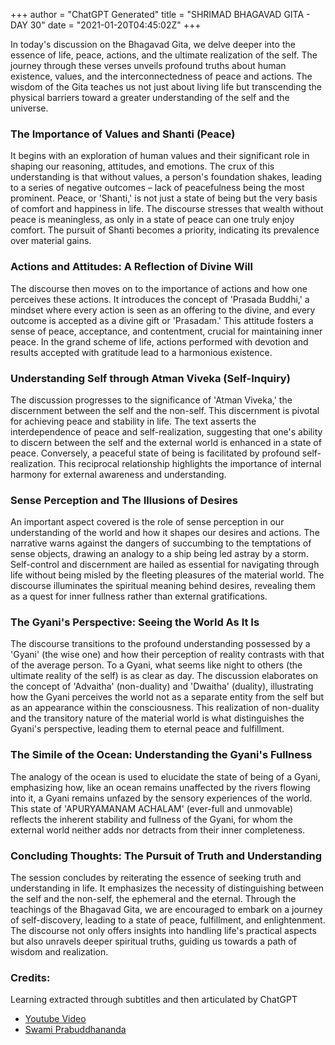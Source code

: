+++
author = "ChatGPT Generated"
title = "SHRIMAD BHAGAVAD GITA - DAY 30"
date = "2021-01-20T04:45:02Z"
+++

In today's discussion on the Bhagavad Gita, we delve deeper into the essence of life, peace, actions, and the ultimate realization of the self. The journey through these verses unveils profound truths about human existence, values, and the interconnectedness of peace and actions. The wisdom of the Gita teaches us not just about living life but transcending the physical barriers toward a greater understanding of the self and the universe.

### The Importance of Values and Shanti (Peace)

It begins with an exploration of human values and their significant role in shaping our reasoning, attitudes, and emotions. The crux of this understanding is that without values, a person's foundation shakes, leading to a series of negative outcomes – lack of peacefulness being the most prominent. Peace, or 'Shanti,' is not just a state of being but the very basis of comfort and happiness in life. The discourse stresses that wealth without peace is meaningless, as only in a state of peace can one truly enjoy comfort. The pursuit of Shanti becomes a priority, indicating its prevalence over material gains.

### Actions and Attitudes: A Reflection of Divine Will

The discourse then moves on to the importance of actions and how one perceives these actions. It introduces the concept of 'Prasada Buddhi,' a mindset where every action is seen as an offering to the divine, and every outcome is accepted as a divine gift or 'Prasadam.' This attitude fosters a sense of peace, acceptance, and contentment, crucial for maintaining inner peace. In the grand scheme of life, actions performed with devotion and results accepted with gratitude lead to a harmonious existence.

### Understanding Self through Atman Viveka (Self-Inquiry)

The discussion progresses to the significance of 'Atman Viveka,' the discernment between the self and the non-self. This discernment is pivotal for achieving peace and stability in life. The text asserts the interdependence of peace and self-realization, suggesting that one's ability to discern between the self and the external world is enhanced in a state of peace. Conversely, a peaceful state of being is facilitated by profound self-realization. This reciprocal relationship highlights the importance of internal harmony for external awareness and understanding.

### Sense Perception and The Illusions of Desires

An important aspect covered is the role of sense perception in our understanding of the world and how it shapes our desires and actions. The narrative warns against the dangers of succumbing to the temptations of sense objects, drawing an analogy to a ship being led astray by a storm. Self-control and discernment are hailed as essential for navigating through life without being misled by the fleeting pleasures of the material world. The discourse illuminates the spiritual meaning behind desires, revealing them as a quest for inner fullness rather than external gratifications.

### The Gyani's Perspective: Seeing the World As It Is

The discourse transitions to the profound understanding possessed by a 'Gyani' (the wise one) and how their perception of reality contrasts with that of the average person. To a Gyani, what seems like night to others (the ultimate reality of the self) is as clear as day. The discussion elaborates on the concept of 'Advaitha' (non-duality) and 'Dwaitha' (duality), illustrating how the Gyani perceives the world not as a separate entity from the self but as an appearance within the consciousness. This realization of non-duality and the transitory nature of the material world is what distinguishes the Gyani's perspective, leading them to eternal peace and fulfillment.

### The Simile of the Ocean: Understanding the Gyani's Fullness

The analogy of the ocean is used to elucidate the state of being of a Gyani, emphasizing how, like an ocean remains unaffected by the rivers flowing into it, a Gyani remains unfazed by the sensory experiences of the world. This state of 'APURYAMANAM ACHALAM' (ever-full and unmovable) reflects the inherent stability and fullness of the Gyani, for whom the external world neither adds nor detracts from their inner completeness.

### Concluding Thoughts: The Pursuit of Truth and Understanding

The session concludes by reiterating the essence of seeking truth and understanding in life. It emphasizes the necessity of distinguishing between the self and the non-self, the ephemeral and the eternal. Through the teachings of the Bhagavad Gita, we are encouraged to embark on a journey of self-discovery, leading to a state of peace, fulfillment, and enlightenment. The discourse not only offers insights into handling life's practical aspects but also unravels deeper spiritual truths, guiding us towards a path of wisdom and realization.

### Credits:
Learning extracted through subtitles and then articulated by ChatGPT

* [Youtube Video](https://www.youtube.com/watch?v=jsD2NcZABlY)
* [Swami Prabuddhananda](https://www.youtube.com/@upanishadswithswamiprabudd4019/streams)